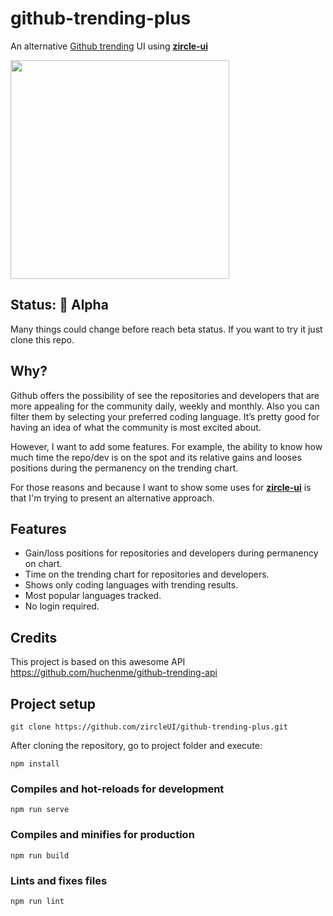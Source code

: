 # github-trending-plus

An alternative [Github trending](https://github.com/trending) UI using [**zircle-ui**](https://github.com/zircleUI/zircleUI)

  <a href="http://zircle.io">
    <img src="https://raw.githubusercontent.com/zircleUI/github-trending-plus/master/public/screen.png" width="350">
  </a>

## Status: 🌱 Alpha 
Many things could change before reach beta status. If you want to try it just clone this repo.

## Why?
Github offers the possibility of see the repositories and developers that are more appealing for the community daily, weekly and monthly. Also you can filter them by selecting your preferred coding language. It’s pretty good for having an idea of what the community is most excited about.

However, I want to add some features. For example, the ability to know how much time the repo/dev is on the spot and its relative gains and looses positions during the permanency on the trending chart.

For those reasons and because I want to show some uses for [**zircle-ui**](https://github.com/zircleUI/zircleUI) is that I'm trying to present  an alternative approach. 

## Features
- Gain/loss positions for repositories and developers during permanency on chart.
- Time on the trending chart for repositories and developers.
- Shows only coding languages with trending results.
- Most popular languages tracked.
- No login required.

## Credits
This project is based on this awesome API https://github.com/huchenme/github-trending-api

## Project setup

```
git clone https://github.com/zircleUI/github-trending-plus.git
```

After cloning the repository, go to project folder and execute:

```
npm install
```

### Compiles and hot-reloads for development
```
npm run serve
```

### Compiles and minifies for production
```
npm run build
```

### Lints and fixes files
```
npm run lint
```
